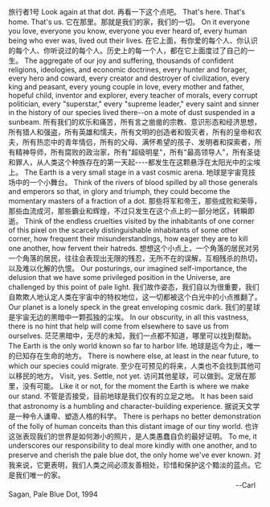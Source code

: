 旅行者1号
Look again at that dot. 
再看一下这个点吧。 
That's here. That's home. That's us. 
它在那里。那就是我们的家，我们的一切。 
On it everyone you love, everyone you know, everyone you ever heard of, every human being who ever was, lived out their lives.
在它上面，有你爱的每个人、你认识的每个人、你听说过的每个人。历史上的每一个人，都在它上面度过了自己的一生。 
The aggregate of our joy and suffering, thousands of confident religions, ideologies, and economic doctrines, every hunter and forager, every hero and coward, every creator and destroyer of civilization, every king and peasant, every young couple in love, every mother and father, hopeful child, inventor and explorer, every teacher of morals, every corrupt politician, every "superstar," every "supreme leader," every saint and sinner in the history of our species lived there--on a mote of dust suspended in a sunbeam. 
所有我们的欢乐和痛苦，所有言之凿凿的宗教、意识形态和经济思想，所有猎人和强盗，所有英雄和懦夫，所有文明的创造者和毁灭者，所有的皇帝和农夫，所有热恋中的青年情侣，所有的父母、满怀希望的孩子、发明者和探索者，所有精神导师，所有腐败的政治家，所有"超级明星"，所有"最高领导人"，所有圣徒和罪人，从人类这个种族存在的第一天起----都发生在这颗悬浮在太阳光中的尘埃上。 
The Earth is a very small stage in a vast cosmic arena. 
地球是宇宙竞技场中的一个小舞台。 
Think of the rivers of blood spilled by all those generals and emperors so that, in glory and triumph, they could become the momentary masters of a fraction of a dot. 
那些将军和帝王，那些成败和荣辱，那些血流成河，那些霸业和辉煌，不过只发生在这个点上的一部分地区，转瞬即逝。 
Think of the endless cruelties visited by the inhabitants of one corner of this pixel on the scarcely distinguishable inhabitants of some other corner, how frequent their misunderstandings, how eager they are to kill one another, how fervent their hatreds. 想想这个小点上，一个角落的居民对另一个角落的居民，往往会表现出无限的残忍，无所不在的误解，互相残杀的热切，以及难以化解的仇恨。 
Our posturings, our imagined self-importance, the delusion that we have some privileged position in the Universe, are challenged by this point of pale light. 
我们故作姿态，我们自以为很重要，我们自欺欺人地认定人类在宇宙中的特权地位，这一切都被这个白光中的小点推翻了。 
Our planet is a lonely speck in the great enveloping cosmic dark. 
我们的星球是宇宙无边的黑暗中一颗孤独的尘埃。 
In our obscurity, in all this vastness, there is no hint that help will come from elsewhere to save us from ourselves. 茫茫黑暗中，无尽的未知，我们一点都不知道，哪里可以找到帮助。 
The Earth is the only world known so far to harbor life. 
地球是迄今为止，唯一的已知存在生命的地方。 
There is nowhere else, at least in the near future, to which our species could migrate. 
至少在可预见的将来，人类也不会找到其他可以移民的地方。 
Visit, yes. Settle, not yet. 
访问其他星球，可以做到。定居在那里，没有可能。 
Like it or not, for the moment the Earth is where we make our stand. 
不管是否接受，目前地球是我们仅有的立足之地。 
It has been said that astronomy is a humbling and character-building experience. 
据说天文学是一种令人谦卑、塑造人格的科学。 
There is perhaps no better demonstration of the folly of human conceits than this distant image of our tiny world. 也许这张表现我们的世界是如何渺小的照片，是人类愚蠢自负的最好证明。 
To me, it underscores our responsibility to deal more kindly with one another, and to preserve and cherish the pale blue dot, the only home we've ever known. 
对我来说，它更表明，我们人类之间必须友善相处，珍惜和保护这个黯淡的蓝点。它是我们唯一的家。 
　
　　　　　　　　　　　　　　　　　　　　　　　　　　　　　　　--Carl Sagan, Pale Blue Dot, 1994
